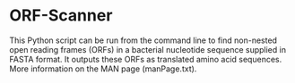 # ORF-Scanner
This Python script can be run from the command line to find non-nested open reading frames (ORFs) in a bacterial nucleotide sequence supplied in FASTA format. It outputs these ORFs as translated amino acid sequences. More information on the MAN page (manPage.txt).

